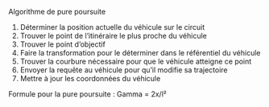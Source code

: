 Algorithme de pure poursuite
1.	Déterminer la position actuelle du véhicule sur le circuit
2.	Trouver le point de l’itinéraire le plus proche du véhicule
3.	Trouver le point d’objectif
4.	Faire la transformation pour le déterminer dans le référentiel du véhicule
5.	Trouver la courbure nécessaire pour que le véhicule atteigne ce point
6.	Envoyer la requête au véhicule pour qu’il modifie sa trajectoire
7.	Mettre à jour les coordonnées du véhicule

Formule pour la pure poursuite :
Gamma = 2x/l²
